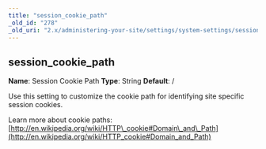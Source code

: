```yaml
---
title: "session_cookie_path"
_old_id: "278"
_old_uri: "2.x/administering-your-site/settings/system-settings/session_cookie_path"
---
```


## session\_cookie\_path

**Name**: Session Cookie Path
**Type**: String
**Default**: /

Use this setting to customize the cookie path for identifying site specific session cookies.

Learn more about cookie paths: [http://en.wikipedia.org/wiki/HTTP\_cookie#Domain\_and\_Path](http://en.wikipedia.org/wiki/HTTP_cookie#Domain_and_Path)
